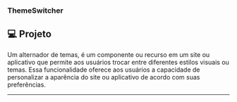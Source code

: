 ### ThemeSwitcher

## 💻 Projeto

 Um alternador de temas, é um componente ou recurso em um site ou aplicativo que permite aos usuários trocar entre diferentes estilos visuais ou temas. Essa funcionalidade oferece aos usuários a capacidade de personalizar a aparência do site ou aplicativo de acordo com suas preferências.

---
